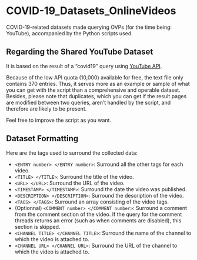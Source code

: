 # COVID-19_Datasets_OnlineVideos
COVID-19-related datasets made querying OVPs (for the time being: YouTube), accompanied by the Python scripts used.

## Regarding the Shared YouTube Dataset
It is based on the result of a “covid19” query using [YouTube API](https://developers.google.com/youtube/v3/getting-started).

Because of the low API quota (10,000) available for free, the text file only contains 370 entries. Thus, it serves more as an example or sample of what you can get with the script than a comprehensive and operable dataset. Besides, please note that duplicates, which you can get if the result pages are modified between two queries, aren’t handled by the script, and therefore are likely to be present.

Feel free to improve the script as you want.

## Dataset Formatting
Here are the tags used to surround the collected data:
* `<ENTRY number> </ENTRY number>`: Surround all the other tags for each video.
* `<TITLE> </TITLE>`: Surround the title of the video.
* `<URL> </URL>`: Surround the URL of the video.
* `<TIMESTAMP> </TIMESTAMP>`: Surround the date the video was published.
* `<DESCRIPTION> </DESCRIPTION>`: Surround the description of the video.
* `<TAGS> </TAGS>`: Surround an array consisting of the video tags.
* (Optionnal) `<COMMENT number> </COMMENT number>`: Surround a comment from the comment section of the video. If the query for the comment threads returns an error (such as when comments are disabled), this section is skipped.
* `<CHANNEL TITLE> </CHANNEL TITLE>`: Surround the name of the channel to which the video is attached to.
* `<CHANNEL URL> </CHANNEL URL>`: Surround the URL of the channel to which the video is attached to.


